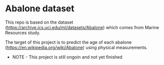 # Abalone dataset

This repo is based on the dataset (https://archive.ics.uci.edu/ml/datasets/Abalone) which comes from Marine Resources study.

The target of this project is to predict the age of each abalone (https://en.wikipedia.org/wiki/Abalone) using physical measurements.

* NOTE - This project is still ongoin and not yet finished
